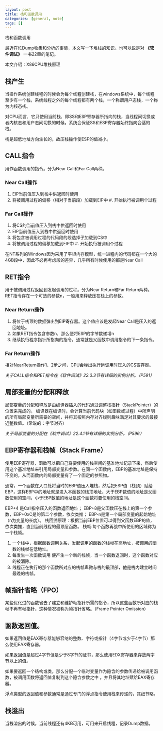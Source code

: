 ```yaml
---
layout: post
title: 栈和函数调用
categories: [general, note]
tags: []
---
```


栈和函数调用

最近在忙Dump收集和分析的事情，本文写一下堆栈的知识。也可以说是对
**《软件调试》** 一书22章的笔记。

本文介绍：X86CPU堆栈原理

## 栈产生 ##
当操作系统创建线程的时候会为每个线程创建栈，在windows系统中，每个线程至少有一个栈，系统线程之外的每个线程都有两个栈，一个称谓用户态栈，一个称为内核态栈。

对CPU而言，它只使用当前栈，即SS和ESP寄存器所指向的栈，当线程间切换或者内核态和用户态间切换的时候，系统会保证SS和ESP寄存器始终指向合适的栈。

栈是超低地址方向生长的，故压栈操作使ESP的值减小。

## CALL指令 ##

用作函数调用的指令。分为Near Call和Far Call两种。

### Near Call操作 ###
1. EIP当前值压入到栈中供返回时使用 
1. 将被调用过程的偏移（相对于当前段）加载到EIP中 #. 开始执行被调用个过程

### Far Call操作 ### 
1. 将CS的当前值压入到栈中供返回时使用 
1. EIP当前值压入到栈中供返回时使用 
1. 将包含被调用过程的代码段的段选择子加载到CS中 
1. 将被调用过程的偏移加载到EIP中 #. 开始执行被调用个过程

在NT系列的Windows因为采用了平坦内存模型，统一进程内的代码都在一个大的4GB段中，因此不必再考虑段的差异，几乎所有时候使用的都是Near Call

## RET指令 ##

用于被调用过程返回到发起调用的过程。分为Near Return和Far Return两种。
RET指令存在一个可选的参数n，一般用来释放压在栈上的参数。

### Near Return操作 ###
1. 将位于栈顶的数据弹出到EIP寄存器。这个值应该是发起Near Call是压入的返回地址。 
1. 如果RET指令包含参数n，那么便将ESP的字节数递增n
1. 继续执行程序指针所指向的指令，通常就是父函数中调用指令的下一条指令。

### Far Return操作 ### 
相对NearReturn操作1、2步之间，CPU会弹出执行远调用时压入的CS寄存器。

*关于CALL指令和RET指令在《软件调试》22.3.3节有详细的实例分析。（P591）*

## 局部变量的分配和释放 ##
局部变量的分配和释放是由编译器插入的代码通过调整栈指针（StackPointer）的位置来完成的。
编译器在编译时，会计算当前代码块（如函数或过程）中所声明的所有局部变量所需要的空间，并将其按照内存对齐规则趣味满足对其要求的最接近整数值。（常说的：字节对齐）

*关于局部变量的分配在《软件调试》22.4.1节有详细的实例分析。（P596）*

## EBP寄存器和栈帧（Stack Frame） ##
使用EBP寄存器，函数可以把自己将要使用的栈空间的基准地址记录下来，然后使用这个基准地址来引用局部变量和参数。在同一个函数内，EBP的基准地址是保持不变的，从而函数内的局部变量有了一个固定的参照物。

通常，一个函数在入口处将当时的EBP值压入堆栈，然后把ESP值（栈顶）赋给EBP，这样EBP中的地址就是进入本函数的栈顶地址，大于EBP数值的地址是父函数使用的空间，小于EBP数值的地址是这个函数将要使用的栈空间。

EBP+4 是Call指令压入的函数返回地址；
EBP+8是父函数压在栈上的第一个参数，EBP+0xC是的第二个参数，依次类推；
EBP-n是第一个局部变量的起始地址（n为变量的长度）。
栈回溯原理：根据当前EBP位置可以得到父函数EBP的值，依次类推，直到当前线程的最顶层函数。
栈帧:每个函数再战中所使用的区域称为一个栈帧。

1. 一个栈中，根据函数调用关系，发起调用的函数的栈帧在高地址，被调用的函数的栈帧在低地址。
1. 每发生一次函数调用
   便产生一个新的栈帧，当一个函数返回时，这个函数对应的被消除。
1. 线程正在执行的那个函数所对应的栈帧卑微与栈的最顶部，他是栈内建立时间最晚的栈帧。

## 帧指针省略（FPO） ##
某些优化过的函数省去了建立和维护帧指针所需的指令，所以这些函数所对应的栈帧不再有帧指针，这种情况被称为帧指针省略。（Frame
Pointer Omission）

## 函数返回值。 ##

如果返回值是EAX寄存器能够容纳的整数、字符或指针（4字节或少于4字节）那么使用EAX寄存器。

如果返回值是超过4字节但是少于8字节的证书，那么使用EDX寄存器来存放两字节以上的值。

如果要返回一个结构或类，那么分配一个临时变量作为隐含的参数传递给被调用函数，被调用函数将返回值复制到这个隐含参数之中
，并且将其地址赋给EAX寄存器。

浮点类型的返回值和参数通常是通过专门的浮点指令使用栈来传递的，其细节略。

## 栈溢出 ##
当栈溢出的时候，当前线程还有4KB可用，可用来开启线程，记录Dump数据。
